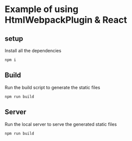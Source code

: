 # Example of using HtmlWebpackPlugin & React

## setup

Install all the dependencies

```
npm i
```

## Build

Run the build script to generate the static files

```
npm run build
```

## Server

Run the local server to serve the generated static files

```
npm run build
```
